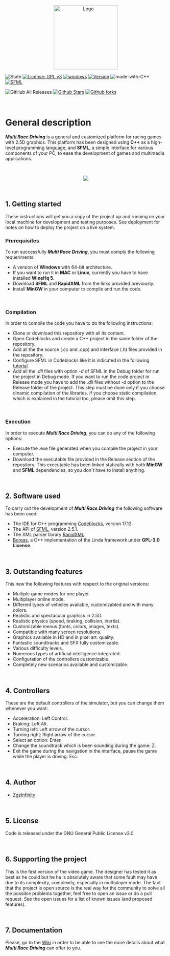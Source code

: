 &nbsp;

<p align="center">
    <img src="https://i.ibb.co/bbHSK8h/logo.png" alt="Logo" width=200 height=200>
  </a>
</p>

![State](https://img.shields.io/badge/Context-Up%20to%20date-%20%2329f305)
[![License: GPL v3](https://img.shields.io/badge/License-GPLv3-blue.svg)](https://www.gnu.org/licenses/gpl-3.0) 
[![windows](https://img.shields.io/badge/Windows%20-compatible-f305b2.svg)](https://www.microsoft.com/es-es/windows) 
[![Version](https://img.shields.io/badge/Version%20-1.0-0fd5f9.svg)](https://github.com/ZgzInfinity/Multi-Race-Driving/releases)
![made-with-C++](https://img.shields.io/badge/Made%20with-C++-600ff9.svg)
[![SFML](https://img.shields.io/badge/Requeriment%20-SFML-f9720f.svg)](https://www.sfml-dev.org/)

![GitHub All Releases](https://img.shields.io/github/downloads/ZgzInfinity/Multi-Race-Driving/total?color=%20%23f34605&label=Release%20downloads&logoColor=%20)
[![Github Stars](https://img.shields.io/github/stars/ZgzInfinity/Multi-Race-Driving?logo=github)](https://github.com/ZgzInfinity/Multi-Race-Driving/stargazers)
[![Github forks](https://img.shields.io/github/forks/ZgzInfinity/Multi-Race-Driving?logo=github)](https://github.com/ZgzInfinity/Multi-Race-Driving/network/members)

&nbsp;

# General description

_**Multi Race Driving**_ is a general and customized platform for racing games with 2.5D graphics. This platform has been designed using **C++** as a high-level programming language, and **SFML**, a simple interface for various components of your PC, to ease the development of games and multimedia applications. 

&nbsp;

<p align="center">
  <img src="https://i.ibb.co/p21Ch8N/portada.png">
</p>

&nbsp;

## 1. Getting started

These instructions will get you a copy of the project up and running on your local machine for development and testing purposes. See deployment for notes on how to deploy the project on a live system.

### Prerequisites

To run successfully _**Multi Race Driving**_, you must comply the following requeriments:

* A version of **Windows** with 64-bit architecture.
* If you want to run it in **MAC** or **Linux**, currently you have to have installed **WineHq 5**.
* Download **SFML** and **RapidXML** from the links provided previously.
* Install **MinGW** in your computer to compile and run the code.

&nbsp;

### Compilation

In order to compile the code you have to do the following instructions:

* Clone or download this repository with all its content.
* Open Codeblocks and create a C++ project in the same folder of the repository. 
* Add all the the source (.cc and .cpp) and interface (.h) files provided in the repository.
* Configure SFML in Codeblocks like it is indicated in the following [tutorial](https://www.sfml-dev.org/tutorials/2.1/start-cb.php).
* Add all the _.dll_ files with option _-d_ of SFML in the Debug folder for run the project in Debug mode. If you want to run the code project in Release mode you have to add the _.dll_ files without _-d_ option to the Release folder of the project. This step must be done only if you choose dinamic compilation of the libraries. If you choose static compilation, which is explained in the tutorial too, please omit this step.

&nbsp;

### Execution

In order to execute _**Multi Race Driving**_, you can do any of the following options:

* Execute the .exe file generated when you compile the project in your computer.
* Download the executable file provided in the Release section of the repository. This executable has been linked statically with both **MinGW** and **SFML** dependencies, so you don´t have to install anything.

&nbsp;

## 2. Software used

To carry out the development of _**Multi Race Driving**_ the following software has been used:

* The IDE for C++ programming [Codeblocks](http://www.codeblocks.org/), version 17.12.
* The API of [SFML](https://www.sfml-dev.org/download.php), version 2.5.1.
* The XML parser library [RapidXML](http://rapidxml.sourceforge.net/).
* [Boreas](https://github.com/aeri/Boreas), a C++ implementation of the Linda framework under **GPL-3.0 License**.

&nbsp;

## 3. Outstanding features

This new the following features with respect to the original versions:

* Multiple game modes for one player.
* Multiplayer online mode.
* Different types of vehicles available, customizabled and with many colors.
* Realistic and spectacular graphics in 2.5D.
* Realistic physics (speed, braking, collision, inertia).
* Customizable menus (fonts, colors, images, texts).
* Compatible with many screen resolutions.
* Graphics available in HD and in pixel art. quality.
* Fantastic soundtracks and SFX fully customizable.
* Various difficulty levels.
* Numerous types of artificial intelligence integrated.
* Configuration of the controllers customizable.
* Completely new scenarios available and customizable.

&nbsp;

## 4. Controllers

These are the default controllers of the simulator, but you can change them whenever you want:

* Acceleration: Left Control.
* Braking: Left Alt.
* Turning left: Left arrow of the cursor.
* Turning right: Right arrow of the cursor.
* Select an option: Enter.
* Change the soundtrack which is been sounding during the game: Z.
* Exit the game during the navigation in the interface, pause the game while the player is driving: Esc.

&nbsp;

## 4. Author

* [ZgzInfinity](https://github.com/ZgzInfinity)

&nbsp;

## 5. License

Code is released under the GNU General Public License v3.0.

&nbsp;

## 6. Supporting the project

This is the first version of the video game. The designer has tested it as best as he could but he he is absolutely aware that some fault may have due to its
complexity, complexity, especially in multiplayer mode. The fact that the project is open source is the real way for the community to solve all the possible 
problems together, feel free to open an issue or do a pull request. See the open issues for a list of known issues (and proposed features).

&nbsp;


## 7. Documentation

Please, go to the [Wiki](https://github.com/ZgzInfinity/Multi-Race-Driving/wiki/World-Tour) in order to be able to see the more details about what _**Multi Race Driving**_ can offer to you.
